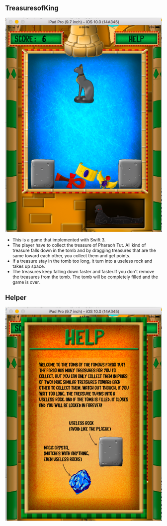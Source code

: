 ## TreasuresofKing
![alt tag](https://github.com/ChungMai/Image/blob/master/Screen%20Shot%202016-10-07%20at%208.55.38%20PM.png)
 * This is a game that implemented with Swift 3. 
 * The player have to collect the treasure of Pharaoh Tut. All kind of treasure falls down in the tomb and by dragging treasures 
 that are the same toward each other, you collect them and get points. 
 * If a treasure stay in the tomb too long, it turn into a useless rock and takes up space. 
 * The treasures keep falling down faster and faster.If you don't remove the treasures from the tomb. The tomb will be completely 
 filled and the game is over.
 
 ## Helper
 ![alt tag](https://github.com/ChungMai/Image/blob/master/Screen%20Shot%202016-10-07%20at%208.57.48%20PM.png)
